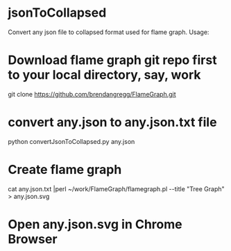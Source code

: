 # jsonToCollapsed
Convert any json file to collapsed format used for flame graph.
Usage:
# Download flame graph git repo first to your local directory, say, work
git clone https://github.com/brendangregg/FlameGraph.git

# convert any.json to any.json.txt file
python convertJsonToCollapsed.py any.json

# Create flame graph
cat any.json.txt |perl ~/work/FlameGraph/flamegraph.pl --title "Tree Graph" > any.json.svg

# Open any.json.svg in Chrome Browser

